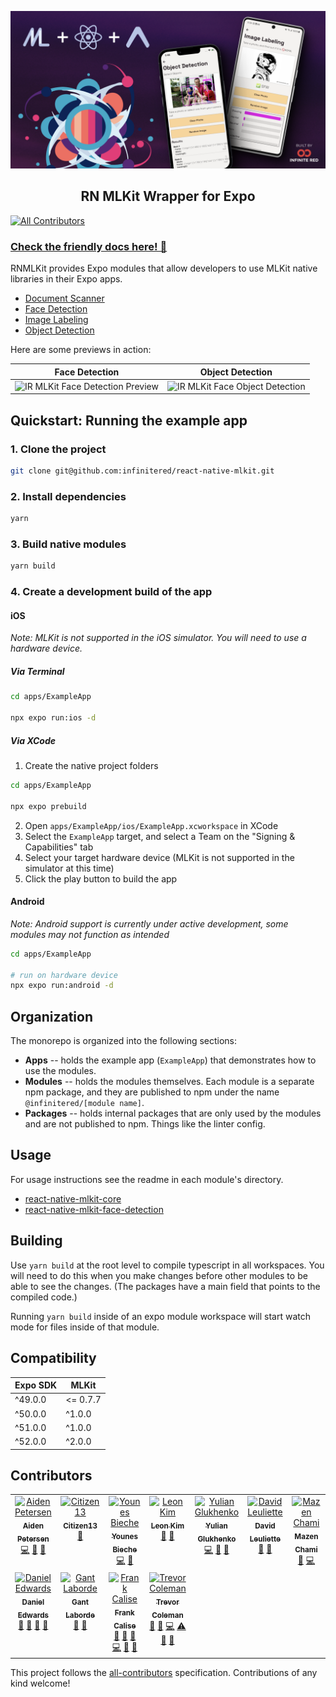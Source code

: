 <p align="center">
  <img src="./_art/ir_mlkit_logo.png" alt="IR MLKit Logo" />
  <h2 align="center">RN MLKit Wrapper for Expo</h2>
</p>

[![All Contributors](https://img.shields.io/github/all-contributors/infinitered/react-native-mlkit?style=flat-square)](#contributors)

### [Check the friendly docs here! 📖](https://docs.infinite.red/react-native-mlkit/)

RNMLKit provides Expo modules that allow developers to use MLKit native libraries in their Expo apps.

- [Document Scanner](https://docs.infinite.red/react-native-mlkit/document-scanner/)
- [Face Detection](https://docs.infinite.red/react-native-mlkit/face-detection/)
- [Image Labeling](https://docs.infinite.red/react-native-mlkit/image-labeling/)
- [Object Detection](https://docs.infinite.red/react-native-mlkit/object-detection/)

Here are some previews in action:

| Face Detection                                                                       | Object Detection                                                                      |
|--------------------------------------------------------------------------------------|---------------------------------------------------------------------------------------|
| <img src="./_art/face-720.gif" alt="IR MLKit Face Detection Preview" height="520" /> | <img src="./_art/object-720.gif" alt="IR MLKit Face Object Detection" height="520" /> |

## Quickstart: Running the example app

### 1. Clone the project

```bash
git clone git@github.com:infinitered/react-native-mlkit.git
```

### 2. Install dependencies

```bash
yarn
```

### 3. Build native modules

```bash
yarn build
```

### 4. Create a development build of the app

#### iOS

_Note: MLKit is not supported in the iOS simulator. You will need to use a hardware device._

##### Via Terminal

```bash
cd apps/ExampleApp

npx expo run:ios -d
```

##### Via XCode

1. Create the native project folders

```bash
cd apps/ExampleApp

npx expo prebuild
```

2. Open `apps/ExampleApp/ios/ExampleApp.xcworkspace` in XCode
3. Select the `ExampleApp` target, and select a Team on the "Signing & Capabilities" tab
4. Select your target hardware device (MLKit is not supported in the simulator at this time)
5. Click the play button to build the app

#### Android

_Note: Android support is currently under active development, some modules may not function as intended_

```bash
cd apps/ExampleApp

# run on hardware device
npx expo run:android -d
```

## Organization

The monorepo is organized into the following sections:

- **Apps** -- holds the example app (`ExampleApp`) that demonstrates how to use the modules.
- **Modules** -- holds the modules themselves. Each module is a separate npm package, and they are published to npm
  under the name `@infinitered/[module name]`.
- **Packages** -- holds internal packages that are only used by the modules and are not published to npm. Things like
  the linter config.

## Usage

For usage instructions see the readme in each module's directory.

- [react-native-mlkit-core](./modules/react-native-mlkit-core/README.md)
- [react-native-mlkit-face-detection](./modules/react-native-mlkit-face-detection/README.md)

## Building

Use `yarn build` at the root level to compile typescript in all workspaces. You will need to do this when you make
changes before other modules to be able to see the changes. (The packages have a main field that points to the compiled
code.)

Running `yarn build` inside of an expo module workspace will start watch mode for files inside of that module.

## Compatibility

| Expo SDK | MLKit    |
|----------|----------|
| ^49.0.0  | <= 0.7.7 |
| ^50.0.0  | ^1.0.0   |
| ^51.0.0  | ^1.0.0   |
| ^52.0.0  | ^2.0.0   |

## Contributors

<!-- ALL-CONTRIBUTORS-LIST:START - Do not remove or modify this section -->
<!-- prettier-ignore-start -->
<!-- markdownlint-disable -->
<table>
  <tbody>
    <tr>
      <td align="center" valign="top" width="14.28%"><a href="https://github.com/aiden-petersen"><img src="https://avatars.githubusercontent.com/u/11483212?v=4?s=100" width="100px;" alt="Aiden Petersen"/><br /><sub><b>Aiden Petersen</b></sub></a><br /><a href="#code-aiden-petersen" title="Code">💻</a> <a href="#maintenance-aiden-petersen" title="Maintenance">🚧</a> <a href="#ideas-aiden-petersen" title="Ideas, Planning, & Feedback">🤔</a></td>
      <td align="center" valign="top" width="14.28%"><a href="http://lnrlist.com"><img src="https://avatars.githubusercontent.com/u/114978011?v=4?s=100" width="100px;" alt="Citizen13"/><br /><sub><b>Citizen13</b></sub></a><br /><a href="#doc-ImCitizen13" title="Documentation">📖</a></td>
      <td align="center" valign="top" width="14.28%"><a href="https://www.linkedin.com/in/younes0"><img src="https://avatars.githubusercontent.com/u/886042?v=4?s=100" width="100px;" alt="Younes Bieche"/><br /><sub><b>Younes Bieche</b></sub></a><br /><a href="#code-younes0" title="Code">💻</a> <a href="#maintenance-younes0" title="Maintenance">🚧</a></td>
      <td align="center" valign="top" width="14.28%"><a href="http://leonkim.net"><img src="https://avatars.githubusercontent.com/u/8325407?v=4?s=100" width="100px;" alt="Leon Kim"/><br /><sub><b>Leon Kim</b></sub></a><br /><a href="#doc-leonskim" title="Documentation">📖</a> <a href="#review-leonskim" title="Reviewed Pull Requests">👀</a></td>
      <td align="center" valign="top" width="14.28%"><a href="http://infinite.red"><img src="https://avatars.githubusercontent.com/u/1775841?v=4?s=100" width="100px;" alt="Yulian Glukhenko"/><br /><sub><b>Yulian Glukhenko</b></sub></a><br /><a href="#code-yulolimum" title="Code">💻</a> <a href="#review-yulolimum" title="Reviewed Pull Requests">👀</a> <a href="#design-yulolimum" title="Design">🎨</a></td>
      <td align="center" valign="top" width="14.28%"><a href="https://davidl.fr"><img src="https://avatars.githubusercontent.com/u/360936?v=4?s=100" width="100px;" alt="David Leuliette"/><br /><sub><b>David Leuliette</b></sub></a><br /><a href="#doc-flexbox" title="Documentation">📖</a> <a href="#review-flexbox" title="Reviewed Pull Requests">👀</a></td>
      <td align="center" valign="top" width="14.28%"><a href="https://infinite.red/"><img src="https://avatars.githubusercontent.com/u/9324607?v=4?s=100" width="100px;" alt="Mazen Chami"/><br /><sub><b>Mazen Chami</b></sub></a><br /><a href="#maintenance-mazenchami" title="Maintenance">🚧</a> <a href="#code-mazenchami" title="Code">💻</a></td>
    </tr>
    <tr>
      <td align="center" valign="top" width="14.28%"><a href="https://github.com/cdanwards"><img src="https://avatars.githubusercontent.com/u/8878532?v=4?s=100" width="100px;" alt="Daniel Edwards"/><br /><sub><b>Daniel Edwards</b></sub></a><br /><a href="#design-cdanwards" title="Design">🎨</a> <a href="#doc-cdanwards" title="Documentation">📖</a> <a href="#review-cdanwards" title="Reviewed Pull Requests">👀</a> <a href="#ideas-cdanwards" title="Ideas, Planning, & Feedback">🤔</a></td>
      <td align="center" valign="top" width="14.28%"><a href="http://gantlaborde.com/"><img src="https://avatars.githubusercontent.com/u/997157?v=4?s=100" width="100px;" alt="Gant Laborde"/><br /><sub><b>Gant Laborde</b></sub></a><br /><a href="#doc-GantMan" title="Documentation">📖</a> <a href="#ideas-GantMan" title="Ideas, Planning, & Feedback">🤔</a></td>
      <td align="center" valign="top" width="14.28%"><a href="https://github.com/frankcalise"><img src="https://avatars.githubusercontent.com/u/374022?v=4?s=100" width="100px;" alt="Frank Calise"/><br /><sub><b>Frank Calise</b></sub></a><br /><a href="#doc-frankcalise" title="Documentation">📖</a> <a href="#maintenance-frankcalise" title="Maintenance">🚧</a> <a href="#review-frankcalise" title="Reviewed Pull Requests">👀</a> <a href="#code-frankcalise" title="Code">💻</a> <a href="#ideas-frankcalise" title="Ideas, Planning, & Feedback">🤔</a> <a href="#design-frankcalise" title="Design">🎨</a></td>
      <td align="center" valign="top" width="14.28%"><a href="https://github.com/trevor-coleman"><img src="https://avatars.githubusercontent.com/u/22041394?v=4?s=100" width="100px;" alt="Trevor Coleman"/><br /><sub><b>Trevor Coleman</b></sub></a><br /><a href="#design-trevor-coleman" title="Design">🎨</a> <a href="#maintenance-trevor-coleman" title="Maintenance">🚧</a> <a href="#code-trevor-coleman" title="Code">💻</a> <a href="#test-trevor-coleman" title="Tests">⚠️</a> <a href="#ideas-trevor-coleman" title="Ideas, Planning, & Feedback">🤔</a> <a href="#doc-trevor-coleman" title="Documentation">📖</a></td>
    </tr>
  </tbody>
</table>

<!-- markdownlint-restore -->
<!-- prettier-ignore-end -->

<!-- ALL-CONTRIBUTORS-LIST:END -->

This project follows the [all-contributors](https://github.com/all-contributors/all-contributors) specification.
Contributions of any kind welcome!
